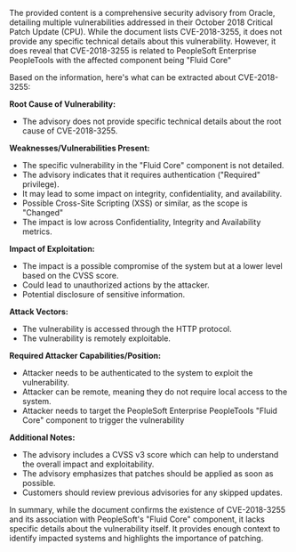 The provided content is a comprehensive security advisory from Oracle, detailing multiple vulnerabilities addressed in their October 2018 Critical Patch Update (CPU). While the document lists CVE-2018-3255, it does not provide any specific technical details about this vulnerability. However, it does reveal that CVE-2018-3255 is related to PeopleSoft Enterprise PeopleTools with the affected component being "Fluid Core"

Based on the information, here's what can be extracted about CVE-2018-3255:

**Root Cause of Vulnerability:**
- The advisory does not provide specific technical details about the root cause of CVE-2018-3255.

**Weaknesses/Vulnerabilities Present:**
- The specific vulnerability in the "Fluid Core" component is not detailed.
- The advisory indicates that it requires authentication ("Required" privilege).
- It may lead to some impact on integrity, confidentiality, and availability.
- Possible Cross-Site Scripting (XSS) or similar, as the scope is "Changed"
- The impact is low across Confidentiality, Integrity and Availability metrics.

**Impact of Exploitation:**
- The impact is a possible compromise of the system but at a lower level based on the CVSS score.
- Could lead to unauthorized actions by the attacker.
- Potential disclosure of sensitive information.

**Attack Vectors:**
- The vulnerability is accessed through the HTTP protocol.
- The vulnerability is remotely exploitable.

**Required Attacker Capabilities/Position:**
- Attacker needs to be authenticated to the system to exploit the vulnerability.
- Attacker can be remote, meaning they do not require local access to the system.
- Attacker needs to target the PeopleSoft Enterprise PeopleTools "Fluid Core" component to trigger the vulnerability

**Additional Notes:**

- The advisory includes a CVSS v3 score which can help to understand the overall impact and exploitability.
- The advisory emphasizes that patches should be applied as soon as possible.
- Customers should review previous advisories for any skipped updates.

In summary, while the document confirms the existence of CVE-2018-3255 and its association with PeopleSoft's "Fluid Core" component, it lacks specific details about the vulnerability itself. It provides enough context to identify impacted systems and highlights the importance of patching.
